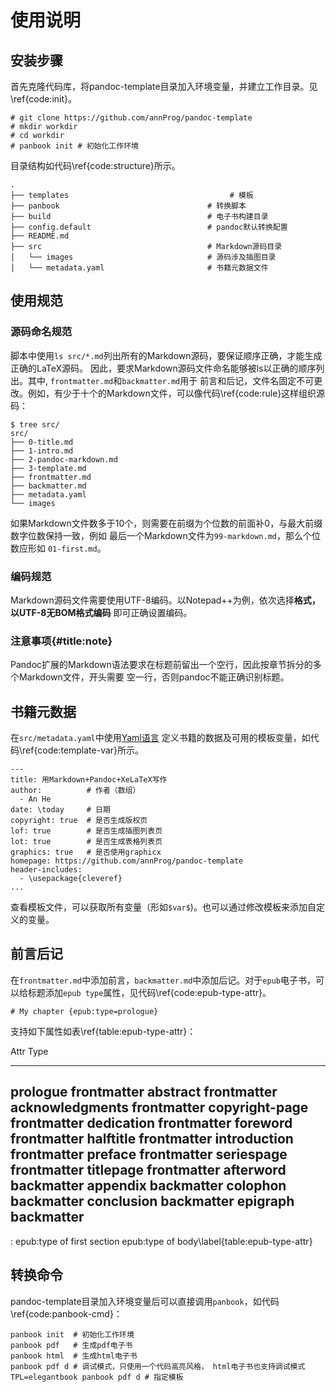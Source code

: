 
# 使用说明

## 安装步骤
首先克隆代码库，将pandoc-template目录加入环境变量，并建立工作目录。见\ref{code:init}。

```{#code:init caption="初始化工作环境"}
# git clone https://github.com/annProg/pandoc-template
# mkdir workdir
# cd workdir
# panbook init # 初始化工作环境
```

目录结构如代码\ref{code:structure}所示。

```{#code:structure caption="目录规范"}
.
├── templates                                    # 模板
├── panbook                                 # 转换脚本
├── build                                   # 电子书构建目录
├── config.default                          # pandoc默认转换配置
├── README.md
├── src                                     # Markdown源码目录
│   └── images                              # 源码涉及插图目录
│   └── metadata.yaml                       # 书籍元数据文件
```

## 使用规范
### 源码命名规范
脚本中使用`ls src/*.md`列出所有的Markdown源码，要保证顺序正确，才能生成正确的LaTeX源码。
因此，要求Markdown源码文件命名能够被ls以正确的顺序列出。其中, `frontmatter.md`和`backmatter.md`用于
前言和后记，文件名固定不可更改。例如，有少于十个的Markdown文件，可以像代码\ref{code:rule}这样组织源码：

```{#code:rule caption="源码命名规范"}
$ tree src/
src/
├── 0-title.md
├── 1-intro.md
├── 2-pandoc-markdown.md
├── 3-template.md
├── frontmatter.md
├── backmatter.md
├── metadata.yaml
└── images
```

如果Markdown文件数多于10个，则需要在前缀为个位数的前面补0，与最大前缀数字位数保持一致，例如
最后一个Markdown文件为`99-markdown.md`，那么个位数应形如 `01-first.md`。

### 编码规范
Markdown源码文件需要使用UTF-8编码。以Notepad++为例，依次选择**格式，以UTF-8无BOM格式编码**
即可正确设置编码。

### 注意事项{#title:note}
Pandoc扩展的Markdown语法要求在标题前留出一个空行，因此按章节拆分的多个Markdown文件，开头需要
空一行，否则pandoc不能正确识别标题。

## 书籍元数据
在`src/metadata.yaml`中使用[Yaml语言](http://www.ruanyifeng.com/blog/2016/07/yaml.html) 定义书籍的数据及可用的模板变量，如代码\ref{code:template-var}所示。
```{#code:template-var}
---
title: 用Markdown+Pandoc+XeLaTeX写作
author:          # 作者（数组）
  - An He
date: \today     # 日期
copyright: true  # 是否生成版权页
lof: true        # 是否生成插图列表页
lot: true        # 是否生成表格列表页
graphics: true   # 是否使用graphicx
homepage: https://github.com/annProg/pandoc-template
header-includes:
  - \usepackage{cleveref}
...
```

查看模板文件，可以获取所有变量（形如`$var$`)。也可以通过修改模板来添加自定义的变量。

## 前言后记
在`frontmatter.md`中添加前言，`backmatter.md`中添加后记。对于`epub`电子书，可以给标题添加`epub type`属性，见代码\ref{code:epub-type-attr}。

```{#code:epub-type-attr}
# My chapter {epub:type=prologue}
```

支持如下属性如表\ref{table:epub-type-attr}：

Attr                 Type
---------------     ---------
prologue	         frontmatter
abstract	         frontmatter
acknowledgments	     frontmatter
copyright-page	     frontmatter
dedication	         frontmatter
foreword	         frontmatter
halftitle	         frontmatter
introduction	     frontmatter
preface	             frontmatter
seriespage	         frontmatter
titlepage	         frontmatter
afterword	         backmatter
appendix	         backmatter
colophon	         backmatter
conclusion	         backmatter
epigraph	         backmatter
------------------------
: epub:type of first section	epub:type of body\label{table:epub-type-attr}


## 转换命令

pandoc-template目录加入环境变量后可以直接调用`panbook`，如代码\ref{code:panbook-cmd}：

```{#code:panbook-cmd caption="转换命令"}
panbook init  # 初始化工作环境
panbook pdf   # 生成pdf电子书
panbook html  # 生成html电子书
panbook pdf d # 调试模式，只使用一个代码高亮风格， html电子书也支持调试模式
TPL=elegantbook panbook pdf d # 指定模板
```

